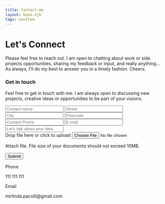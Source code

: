 ```yaml
---
title: Contact-me
layout: base.njk
tags: navItem
---
```


<div class="connect">
      <h1>Let's Connect</h1>
      <p>
        Please feel free to reach out. I am open to chatting about work or side projects
        opportunities, sharing my feedback or input, and really anything... As always, I'll do
        my best to answer you in a timely fashion. Cheers.
      </p>
    </div>
    <div class="get-in-touch">
      <div class="get-in-touch-form">
        <h3>Get in <span>touch</span></h3>
        <p class="remove">
          Feel free to get in touch with me. I am always open to discussing new projects, 
          creative ideas or opportunities to be part of your visions.
        </p>
        <form>
          <div class="responsive-form">
            <input type="text" placeholder="Contact name">
            <input type="text" placeholder="Street">
            <div class="city-postcode">
              <input type="text" placeholder="City">
              <input type="text" placeholder="Postcode">
            </div>
            <input type="tel" placeholder="Contact Phone">
            <input type="email" placeholder="E-mail">
            <input type="text" placeholder="Let's talk about your idea">
          </div>
          <div class="drop-zone">
            <span class="drop-zone__prompt"><i class="fa fa-upload"></i> Drop file here or click to upload</span>
            <input type="file" name="myFile" class="drop-zone__input">
          </div>
          <p>Attach file. File size of your documents should not exceed 10MB.</p>
          <div class="submit-button">
            <input type="submit" placeholder="Submit" id="submit">
          </div>
        </form>
        <div class="personal-info">
          <div class="phone">
            <i class="fa fa-phone"></i>
            <div class="personal-info-text">
              <p>Phone</p>
              <p>111 111 111</p>
            </div>
          </div>
          <div class="email">
            <i class="fa fa-envelope"></i>
            <div class="personal-info-text">
              <p>Email</p>
              <p>mirlinda.pacolli@gmail.com</p>
            </div>
          </div>
        </div>
      </div>
      <div class="get-in-touch-img">
        <img src="/images/get-in-touch.png" alt="">
      </div>
    </div>